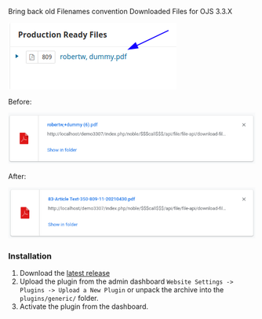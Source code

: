 Bring back old Filenames convention Downloaded Files for OJS 3.3.X

![content](/images/2021-07-22_14-58.png)

Before:

![content](/images/2021-07-22_14-58_1.png)


After:

![content](/images/2021-07-22_14-59.png)


### Installation
1. Download the [latest release](https://github.com/openjournalteam/ojtFileDownload/releases)
2. Upload the plugin from the admin dashboard `Website Settings -> Plugins -> Upload a New Plugin` or unpack the archive into the `plugins/generic/` folder.
3. Activate the plugin from the dashboard.
